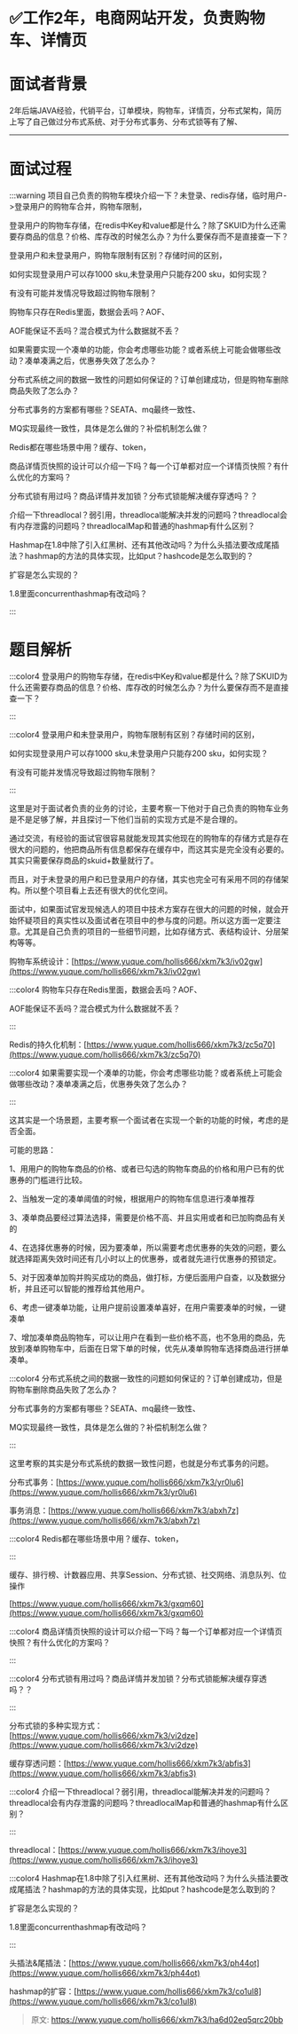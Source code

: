 # ✅工作2年，电商网站开发，负责购物车、详情页

# 面试者背景


2年后端JAVA经验，代销平台，订单模块，购物车，详情页，分布式架构，简历上写了自己做过分布式系统、对于分布式事务、分布式锁等有了解、

****

# 面试过程
:::warning
项目自己负责的购物车模块介绍一下？未登录、redis存储，临时用户->登录用户的购物车合并，购物车限制，

登录用户的购物车存储，在redis中Key和value都是什么？除了SKUID为什么还需要存商品的信息？价格、库存改的时候怎么办？为什么要保存而不是直接查一下？

登录用户和未登录用户，购物车限制有区别？存储时间的区别，

如何实现登录用户可以存1000 sku,未登录用户只能存200 sku，如何实现？

有没有可能并发情况导致超过购物车限制？

购物车只存在Redis里面，数据会丢吗？AOF、

AOF能保证不丢吗？混合模式为什么数据就不丢？

如果需要实现一个凑单的功能，你会考虑哪些功能？或者系统上可能会做哪些改动？凑单凑满之后，优惠券失效了怎么办？

分布式系统之间的数据一致性的问题如何保证的？订单创建成功，但是购物车删除商品失败了怎么办？

分布式事务的方案都有哪些？SEATA、mq最终一致性、

MQ实现最终一致性，具体是怎么做的？补偿机制怎么做？

Redis都在哪些场景中用？缓存、token，

商品详情页快照的设计可以介绍一下吗？每一个订单都对应一个详情页快照？有什么优化的方案吗？

分布式锁有用过吗？商品详情并发加锁？分布式锁能解决缓存穿透吗？？

介绍一下threadlocal？弱引用，threadlocal能解决并发的问题吗？threadlocal会有内存泄露的问题吗？threadlocalMap和普通的hashmap有什么区别？

Hashmap在1.8中除了引入红黑树、还有其他改动吗？为什么头插法要改成尾插法？hashmap的方法的具体实现，比如put？hashcode是怎么取到的？

扩容是怎么实现的？

1.8里面concurrenthashmap有改动吗？

:::



# 题目解析


:::color4
登录用户的购物车存储，在redis中Key和value都是什么？除了SKUID为什么还需要存商品的信息？价格、库存改的时候怎么办？为什么要保存而不是直接查一下？

:::



:::color4
登录用户和未登录用户，购物车限制有区别？存储时间的区别，

如何实现登录用户可以存1000 sku,未登录用户只能存200 sku，如何实现？

有没有可能并发情况导致超过购物车限制？

:::



这里是对于面试者负责的业务的讨论，主要考察一下他对于自己负责的购物车业务是不是足够了解，并且探讨一下他们当前的实现方式是不是合理的。



通过交流，有经验的面试官很容易就能发现其实他现在的购物车的存储方式是存在很大的问题的，他把商品所有信息都保存在缓存中，而这其实是完全没有必要的。其实只需要保存商品的skuid+数量就行了。



而且，对于未登录的用户和已登录用户的存储，其实也完全可有采用不同的存储架构。所以整个项目看上去还有很大的优化空间。



面试中，如果面试官发现候选人的项目中技术方案存在很大的问题的时候，就会开始怀疑项目的真实性以及面试者在项目中的参与度的问题。所以这方面一定要注意。尤其是自己负责的项目的一些细节问题，比如存储方式、表结构设计、分层架构等等。



购物车系统设计：[https://www.yuque.com/hollis666/xkm7k3/iv02gw](https://www.yuque.com/hollis666/xkm7k3/iv02gw)



:::color4
购物车只存在Redis里面，数据会丢吗？AOF、

AOF能保证不丢吗？混合模式为什么数据就不丢？

:::



Redis的持久化机制：[https://www.yuque.com/hollis666/xkm7k3/zc5q70](https://www.yuque.com/hollis666/xkm7k3/zc5q70)



:::color4
如果需要实现一个凑单的功能，你会考虑哪些功能？或者系统上可能会做哪些改动？凑单凑满之后，优惠券失效了怎么办？

:::



这其实是一个场景题，主要考察一个面试者在实现一个新的功能的时候，考虑的是否全面。



可能的思路：

1、用用户的购物车商品的价格、或者已勾选的购物车商品的价格和用户已有的优惠券的门槛进行比较。

2、当触发一定的凑单阈值的时候，根据用户的购物车信息进行凑单推荐

3、凑单商品要经过算法选择，需要是价格不高、并且实用或者和已加购商品有关的

4、在选择优惠券的时候，因为要凑单，所以需要考虑优惠券的失效的问题，要么就选择距离失效时间还有几小时以上的优惠券，或者就先进行优惠券的预锁定。

5、对于因凑单加购并购买成功的商品，做打标，方便后面用户自查，以及数据分析，并且还可以智能的推荐给其他用户。

6、考虑一键凑单功能，让用户提前设置凑单喜好，在用户需要凑单的时候，一键凑单

7、增加凑单商品购物车，可以让用户在看到一些价格不高，也不急用的商品，先放到凑单购物车中，后面在日常下单的时候，优先从凑单购物车选择商品进行拼单凑单。



:::color4
分布式系统之间的数据一致性的问题如何保证的？订单创建成功，但是购物车删除商品失败了怎么办？

分布式事务的方案都有哪些？SEATA、mq最终一致性、

MQ实现最终一致性，具体是怎么做的？补偿机制怎么做？

:::



这里考察的其实是分布式系统的数据一致性问题，也就是分布式事务的问题。

分布式事务：[https://www.yuque.com/hollis666/xkm7k3/yr0lu6](https://www.yuque.com/hollis666/xkm7k3/yr0lu6)

事务消息：[https://www.yuque.com/hollis666/xkm7k3/abxh7z](https://www.yuque.com/hollis666/xkm7k3/abxh7z)



:::color4
Redis都在哪些场景中用？缓存、token，

:::



缓存、排行榜、计数器应用、共享Session、分布式锁、社交网络、消息队列、位操作

[https://www.yuque.com/hollis666/xkm7k3/gxqm60](https://www.yuque.com/hollis666/xkm7k3/gxqm60)



:::color4
商品详情页快照的设计可以介绍一下吗？每一个订单都对应一个详情页快照？有什么优化的方案吗？

:::







:::color4
分布式锁有用过吗？商品详情并发加锁？分布式锁能解决缓存穿透吗？？

:::



分布式锁的多种实现方式：[https://www.yuque.com/hollis666/xkm7k3/vi2dze](https://www.yuque.com/hollis666/xkm7k3/vi2dze)

缓存穿透问题：[https://www.yuque.com/hollis666/xkm7k3/abfis3](https://www.yuque.com/hollis666/xkm7k3/abfis3)





:::color4
介绍一下threadlocal？弱引用，threadlocal能解决并发的问题吗？threadlocal会有内存泄露的问题吗？threadlocalMap和普通的hashmap有什么区别？

:::



threadlocal：[https://www.yuque.com/hollis666/xkm7k3/ihoye3](https://www.yuque.com/hollis666/xkm7k3/ihoye3)



:::color4
Hashmap在1.8中除了引入红黑树、还有其他改动吗？为什么头插法要改成尾插法？hashmap的方法的具体实现，比如put？hashcode是怎么取到的？

扩容是怎么实现的？

1.8里面concurrenthashmap有改动吗？

:::



头插法&尾插法：[https://www.yuque.com/hollis666/xkm7k3/ph44ot](https://www.yuque.com/hollis666/xkm7k3/ph44ot)

hashmap的扩容：[https://www.yuque.com/hollis666/xkm7k3/co1ul8](https://www.yuque.com/hollis666/xkm7k3/co1ul8)





> 原文: <https://www.yuque.com/hollis666/xkm7k3/ha6d02eq5qrc20bb>